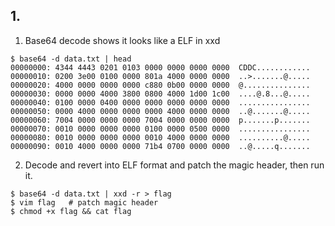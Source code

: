 ## 1.
1. Base64 decode shows it looks like a ELF in xxd 
```
$ base64 -d data.txt | head
00000000: 4344 4443 0201 0103 0000 0000 0000 0000  CDDC............
00000010: 0200 3e00 0100 0000 801a 4000 0000 0000  ..>.......@.....
00000020: 4000 0000 0000 0000 c880 0b00 0000 0000  @...............
00000030: 0000 0000 4000 3800 0800 4000 1d00 1c00  ....@.8...@.....
00000040: 0100 0000 0400 0000 0000 0000 0000 0000  ................
00000050: 0000 4000 0000 0000 0000 4000 0000 0000  ..@.......@.....
00000060: 7004 0000 0000 0000 7004 0000 0000 0000  p.......p.......
00000070: 0010 0000 0000 0000 0100 0000 0500 0000  ................
00000080: 0010 0000 0000 0000 0010 4000 0000 0000  ..........@.....
00000090: 0010 4000 0000 0000 71b4 0700 0000 0000  ..@.....q.......
```
2. Decode and revert into ELF format and patch the magic header, then run it.
```
$ base64 -d data.txt | xxd -r > flag
$ vim flag   # patch magic header
$ chmod +x flag && cat flag
```
